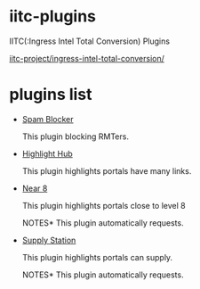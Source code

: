 # iitc-plugins

IITC(:Ingress Intel Total Conversion) Plugins

[iitc-project/ingress-intel-total-conversion/](https://github.com/iitc-project/ingress-intel-total-conversion)

# plugins list

- [Spam Blocker](https://raw.githubusercontent.com/lm9/iitc-plugins/master/src/spamblocker.js)

	This plugin blocking RMTers.

- [Highlight Hub](https://raw.githubusercontent.com/lm9/iitc-plugins/master/src/highlightHubPortals.js)

	This plugin highlights portals have many links.

- [Near 8](https://raw.githubusercontent.com/lm9/iitc-plugins/master/src/Near8.js)

	This plugin highlights portals close to level 8

	NOTES* This plugin automatically requests.

- [Supply Station](https://raw.githubusercontent.com/lm9/iitc-plugins/master/src/supplyStation.js)

	This plugin highlights portals can supply.

	NOTES* This plugin automatically requests.